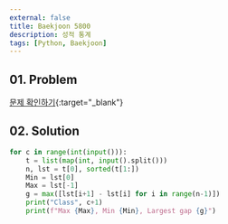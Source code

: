 ```yaml
---
external: false
title: Baekjoon 5800
description: 성적 통계
tags: [Python, Baekjoon]
---
```


## 01. Problem

[문제 확인하기](https://www.acmicpc.net/problem/5800){:target="_blank"}

## 02. Solution

```Python
for c in range(int(input())):
    t = list(map(int, input().split()))
    n, lst = t[0], sorted(t[1:])
    Min = lst[0]
    Max = lst[-1]
    g = max([lst[i+1] - lst[i] for i in range(n-1)])
    print("Class", c+1)
    print(f"Max {Max}, Min {Min}, Largest gap {g}")
```
